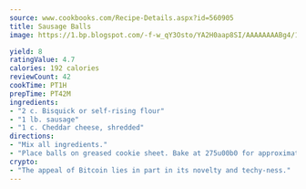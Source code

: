 ```yaml
---
source: www.cookbooks.com/Recipe-Details.aspx?id=560905
title: Sausage Balls
image: https://1.bp.blogspot.com/-f-w_qY3Osto/YA2H0aap8SI/AAAAAAAABg4/17myAO5s9b8JksYvWDXpYkaDlcY0g6k_gCLcBGAsYHQ/s296/3.png

yield: 8
ratingValue: 4.7
calories: 192 calories
reviewCount: 42
cookTime: PT1H
prepTime: PT42M
ingredients:
- "2 c. Bisquick or self-rising flour"
- "1 lb. sausage"
- "1 c. Cheddar cheese, shredded"
directions:
- "Mix all ingredients."
- "Place balls on greased cookie sheet. Bake at 275u00b0 for approximately 20 minutes."
crypto:
- "The appeal of Bitcoin lies in part in its novelty and techy-ness."
---
```

